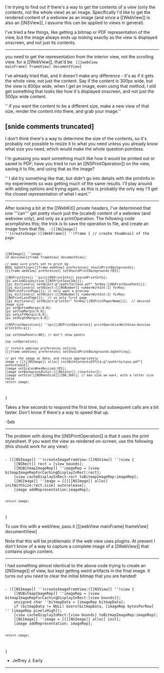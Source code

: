 

I'm trying to find out if there's a way to get the contents of a view (only the contents, not the whole view) as an image. Specifically I'd like to get the rendered content of a webview as an image (and since a [[WebView]] is also an [[NSView]], I assume this can be applied to views in general).

I've tried a few things, like getting a bitmap or PDF representation of the view, but the image always ends up looking exactly as the view is displayed onscreen, and not just its contents.

----

you need to get the representation from the interior view, not the scrolling view. for a [[WebView]], that'd be <code> [[[webView mainFrame] frameView] documentView]</code>

I've already tried that, and it doesn't make any difference - it's as if it gets the whole view, not just the content. Say if the content is 300px wide, but the view is 800px wide, when I get an image, even using that method, I still get something that looks like how it's displayed onscreen, and not just the 300px wide content.

'' if you want the content to be a different size, make a new view of that size, render the content into there, and grab your image.''

[snide comments truncated]
----

I don't think there's a way to determine the size of the contents, so it's probably not possible to resize it to what you need unless you already know what size you need, which would make the whole question pointless.

I'm guessing you want something much like how it would be printed out or saved to PDF; have you tried to run an [[NSPrintOperation]] on the view, saving it to file, and using that as the image?

'' I did try something like that, but didn't go into details with the printInfo in my experiments so was getting much of the same results. I'll play around with adding options and trying again, as this is probably the only way I'll get the closest representation of what I want.''

----

After looking a bit at the [[WebKit]] private headers, I've determined that one '''can''' get pretty much just the (scaled) content of a webview (and webview only), and only as a printOperation. The following code acomplishes this; the trick is to save the operation to file, and create an image from that file.
<code>
-([[NSImage]] '')createImage:([[WebFrame]] '')frame
{
	// create thumbnail of the page
	
	[[NSImage]] ''image;
	id docview=[[frame frameView] documentView];
	
	// make sure prefs set to print bg
	BOOL bgSetting=[[[frame webView] preferences] shouldPrintBackgrounds];
	[[[frame webView] preferences] setShouldPrintBackgrounds:YES];

	[[NSPrintInfo]] ''pi=[[[NSPrintInfo]] sharedPrintInfo];
	[pi setJobDisposition:[[NSPrintSaveJob]]];
	[[pi dictionary] setObject:@"/path/to/save.pdf" forKey:[[NSPrintSavePath]]];
	[[pi dictionary] setObject:[[[NSNumber]] numberWithInt:1] forKey:[[NSPrintFirstPage]]]; // only want a preview
	[[pi dictionary] setObject:[[[NSNumber]] numberWithInt:1] forKey:[[NSPrintLastPage]]];  // so only first page
	[[pi dictionary] setObject:@"Letter" forKey:[[NSPrintPaperName]]];  // desired image size
	[pi setBottomMargin:0.0];
	[pi setTopMargin:0.0];
	[pi setLeftMargin:0.0];
	[pi setRightMargin:0.0];
	
	[[NSPrintOperation]] ''op=[[[NSPrintOperation]] printOperationWithView:docview printInfo:pi];
	
	[op setShowPanels:NO]; // don't show panels
	
	[op runOperation];
	
	// restore webview preferences setting
	[[[frame webView] preferences] setShouldPrintBackgrounds:bgSetting];
	
	// get the image as data, and resize appropriately	
	image = [[[[[NSImage]] alloc] initWithContentsOfFile:@"/path/to/save.pdf"] autorelease];
	[image setScalesWhenResized:YES];
	[image setBackgroundColor:[[[NSColor]] clearColor]];
	[image setSize:[[NSMakeSize]](200,260)]; // max size we want, with a letter size ratio
	return image;
}
</code>

Takes a few seconds to respond the first time, but subsequent calls are a bit faster. Don't know if there's a way to speed that up.

-Seb

----

The problem with doing the [[NSPrintOperation]] is that it uses the print stylesheet.  If you want the view as rendered on-screen, use the following  (this should work for any view):

<code>
- ([[NSImage]] '')createImageFromView:([[NSView]] '')view {
	[[NSRect]] rect = [view bounds];
	[[NSBitmapImageRep]] ''imageRep = [view bitmapImageRepForCachingDisplayInRect:rect];
	[view cacheDisplayInRect:rect toBitmapImageRep:imageRep];
	[[NSImage]] ''image = [[[[[NSImage]] alloc] initWithSize:rect.size] autorelease];
	[image addRepresentation:imageRep];
	
	return image;
}
</code>

To use this with a webView, pass it [[[webView mainFrame] frameView] documentView]

Note that this will be problematic if the web view uses plugins. At present I don't know of a way to capture a complete image of a [[WebView]] that contains plugin content.

----

I had something almost identical to the above code trying to create an [[NSImage]] of view, but kept getting weird artifacts in the final image. It turns out you need to clear the initial bitmap that you are handed!

<code>
- ([[NSImage]] '')createImageFromView:([[NSView]] '')view {
	[[NSBitmapImageRep]] ''imageRep = [view bitmapImageRepForCachingDisplayInRect:[view bounds]];
	unsigned char ''bitmapData = [imageRep bitmapData];
	if (bitmapData != NULL) bzero(bitmapData, [imageRep bytesPerRow] '' [imageRep pixelsHigh]);
	[view cacheDisplayInRect:[view bounds] toBitmapImageRep:imageRep];
	[[NSImage]] ''image = [[[[NSImage]] alloc] init];
	[image addRepresentation: imageRep];
	
	return image;
}
</code>

- Jeffrey J. Early

----